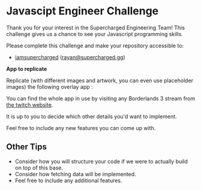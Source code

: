 # Javascipt Engineer Challenge

Thank you for your interest in the Supercharged Engineering Team! This challenge gives us a chance to see your Javascript programming skills. 

Please complete this challenge and make your repository accessible to:

- [iamsupercharged](https://github.com/iamsupercharged) (rayan@supercharged.gg)

**App to replicate**

Replicate (with different images and artwork, you can even use placeholder images) the following overlay app : 


You can find the whole app in use by visiting any Borderlands 3 stream from [the twitch website](https://www.twitch.tv/directory/game/Borderlands%203).

It is up to you to decide which other details you'd want to implement.

Feel free to include any new features you can come up with.

## Other Tips

- Consider how you will structure your code if we were to actually build on top of this base. 
- Consider how fetching data will be implemented.
- Feel free to include any additional features.
